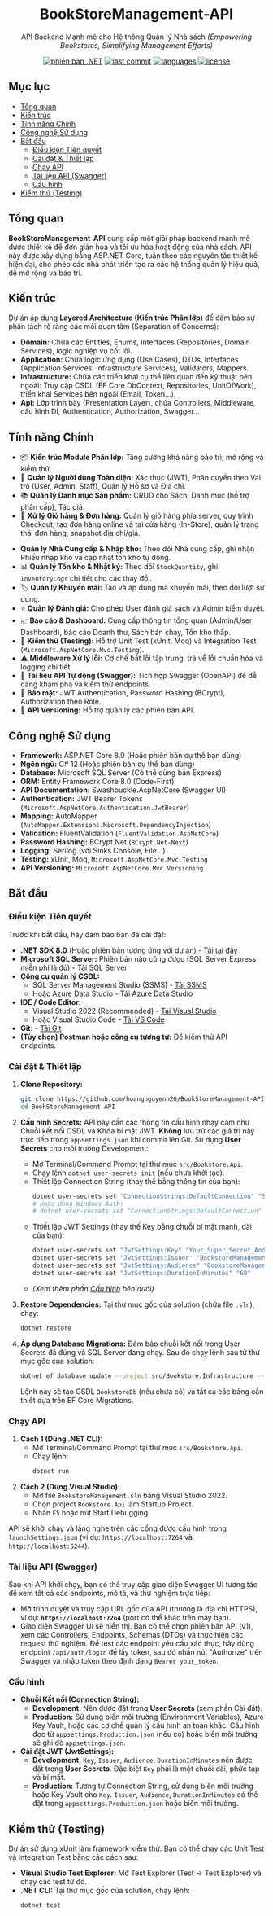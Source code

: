 <div align="center">

# **BookStoreManagement-API**

API Backend Mạnh mẽ cho Hệ thống Quản lý Nhà sách
*(Empowering Bookstores, Simplifying Management Efforts)*

[![phiên bản .NET](https://img.shields.io/badge/.NET-8.0-blueviolet)](https://dotnet.microsoft.com/en-us/download/dotnet/8.0)
[![last commit](https://img.shields.io/github/last-commit/hoangnguyenn26/BookStoreManagement-API)](https://github.com/hoangnguyenn26/BookStoreManagement-API/commits/main)
[![languages](https://img.shields.io/github/languages/count/hoangnguyenn26/BookStoreManagement-API)](https://github.com/hoangnguyenn26/BookStoreManagement-API)
[![license](https://img.shields.io/github/license/hoangnguyenn26/BookStoreManagement-API)](https://github.com/hoangnguyenn26/BookStoreManagement-API/blob/main/LICENSE) <!-- Thêm License nếu có -->

</div>

## **Mục lục**

- [Tổng quan](#tổng-quan)
- [Kiến trúc](#kiến-trúc)
- [Tính năng Chính](#tính-năng-chính)
- [Công nghệ Sử dụng](#công-nghệ-sử-dụng)
- [Bắt đầu](#bắt-đầu)
  - [Điều kiện Tiên quyết](#điều-kiện-tiên-quyết)
  - [Cài đặt & Thiết lập](#cài-đặt--thiết-lập)
  - [Chạy API](#chạy-api)
  - [Tài liệu API (Swagger)](#tài-liệu-api-swagger)
  - [Cấu hình](#cấu-hình)
- [Kiểm thử (Testing)](#kiểm-thử-testing)

## **Tổng quan**

**BookStoreManagement-API** cung cấp một giải pháp backend mạnh mẽ được thiết kế để đơn giản hóa và tối ưu hóa hoạt động của nhà sách. API này được xây dựng bằng ASP.NET Core, tuân theo các nguyên tắc thiết kế hiện đại, cho phép các nhà phát triển tạo ra các hệ thống quản lý hiệu quả, dễ mở rộng và bảo trì.

## **Kiến trúc**

Dự án áp dụng **Layered Architecture (Kiến trúc Phân lớp)** để đảm bảo sự phân tách rõ ràng các mối quan tâm (Separation of Concerns):

-   **Domain:** Chứa các Entities, Enums, Interfaces (Repositories, Domain Services), logic nghiệp vụ cốt lõi.
-   **Application:** Chứa logic ứng dụng (Use Cases), DTOs, Interfaces (Application Services, Infrastructure Services), Validators, Mappers.
-   **Infrastructure:** Chứa các triển khai cụ thể liên quan đến kỹ thuật bên ngoài: Truy cập CSDL (EF Core DbContext, Repositories, UnitOfWork), triển khai Services bên ngoài (Email, Token...).
-   **Api:** Lớp trình bày (Presentation Layer), chứa Controllers, Middleware, cấu hình DI, Authentication, Authorization, Swagger...

## **Tính năng Chính**

-   📦 **Kiến trúc Module Phân lớp:** Tăng cường khả năng bảo trì, mở rộng và kiểm thử.
-   👤 **Quản lý Người dùng Toàn diện:** Xác thực (JWT), Phân quyền theo Vai trò (User, Admin, Staff), Quản lý Hồ sơ và Địa chỉ.
-   📚 **Quản lý Danh mục Sản phẩm:** CRUD cho Sách, Danh mục (hỗ trợ phân cấp), Tác giả.
-   🛒 **Xử lý Giỏ hàng & Đơn hàng:** Quản lý giỏ hàng phía server, quy trình Checkout, tạo đơn hàng online và tại cửa hàng (In-Store), quản lý trạng thái đơn hàng, snapshot địa chỉ/giá.
*   **Quản lý Nhà Cung cấp & Nhập kho:** Theo dõi Nhà cung cấp, ghi nhận Phiếu nhập kho và cập nhật tồn kho tự động.
*   📊 **Quản lý Tồn kho & Nhật ký:** Theo dõi `StockQuantity`, ghi `InventoryLogs` chi tiết cho các thay đổi.
*   🏷️ **Quản lý Khuyến mãi:** Tạo và áp dụng mã khuyến mãi, theo dõi lượt sử dụng.
*   ⭐ **Quản lý Đánh giá:** Cho phép User đánh giá sách và Admin kiểm duyệt.
*   📈 **Báo cáo & Dashboard:** Cung cấp thông tin tổng quan (Admin/User Dashboard), báo cáo Doanh thu, Sách bán chạy, Tồn kho thấp.
*   🔬 **Kiểm thử (Testing):** Hỗ trợ Unit Test (xUnit, Moq) và Integration Test (`Microsoft.AspNetCore.Mvc.Testing`).
*   ⚠️ **Middleware Xử lý lỗi:** Cơ chế bắt lỗi tập trung, trả về lỗi chuẩn hóa và logging chi tiết.
*   📄 **Tài liệu API Tự động (Swagger):** Tích hợp Swagger (OpenAPI) để dễ dàng khám phá và kiểm thử endpoints.
*   🔐 **Bảo mật:** JWT Authentication, Password Hashing (BCrypt), Authorization theo Role.
*   🚀 **API Versioning:** Hỗ trợ quản lý các phiên bản API.

## **Công nghệ Sử dụng**

-   **Framework:** ASP.NET Core 8.0 (Hoặc phiên bản cụ thể bạn dùng)
-   **Ngôn ngữ:** C# 12 (Hoặc phiên bản cụ thể bạn dùng)
-   **Database:** Microsoft SQL Server (Có thể dùng bản Express)
-   **ORM:** Entity Framework Core 8.0 (Code-First)
-   **API Documentation:** Swashbuckle.AspNetCore (Swagger UI)
-   **Authentication:** JWT Bearer Tokens (`Microsoft.AspNetCore.Authentication.JwtBearer`)
-   **Mapping:** AutoMapper (`AutoMapper.Extensions.Microsoft.DependencyInjection`)
-   **Validation:** FluentValidation (`FluentValidation.AspNetCore`)
-   **Password Hashing:** BCrypt.Net (`BCrypt.Net-Next`)
-   **Logging:** Serilog (với Sinks Console, File...)
-   **Testing:** xUnit, Moq, `Microsoft.AspNetCore.Mvc.Testing`
-   **API Versioning:** `Microsoft.AspNetCore.Mvc.Versioning`

## **Bắt đầu**

### **Điều kiện Tiên quyết**

Trước khi bắt đầu, hãy đảm bảo bạn đã cài đặt:

-   **.NET SDK 8.0** (Hoặc phiên bản tương ứng với dự án) - [Tải tại đây](https://dotnet.microsoft.com/download)
-   **Microsoft SQL Server:** Phiên bản nào cũng được (SQL Server Express miễn phí là đủ) - [Tải SQL Server](https://www.microsoft.com/en-us/sql-server/sql-server-downloads)
-   **Công cụ quản lý CSDL:**
    -   SQL Server Management Studio (SSMS) - [Tải SSMS](https://learn.microsoft.com/en-us/sql/ssms/download-sql-server-management-studio-ssms)
    -   Hoặc Azure Data Studio - [Tải Azure Data Studio](https://learn.microsoft.com/en-us/sql/azure-data-studio/download-azure-data-studio)
-   **IDE / Code Editor:**
    -   Visual Studio 2022 (Recommended) - [Tải Visual Studio](https://visualstudio.microsoft.com/vs/)
    -   Hoặc Visual Studio Code - [Tải VS Code](https://code.visualstudio.com/)
-   **Git:** - [Tải Git](https://git-scm.com/downloads)
-   **(Tùy chọn) Postman hoặc công cụ tương tự:** Để kiểm thử API endpoints.

### **Cài đặt & Thiết lập**

1.  **Clone Repository:**
    ```bash
    git clone https://github.com/hoangnguyenn26/BookStoreManagement-API.git
    cd BookStoreManagement-API
    ```

2.  **Cấu hình Secrets:**
    API này cần các thông tin cấu hình nhạy cảm như Chuỗi kết nối CSDL và Khóa bí mật JWT. **Không** lưu trữ các giá trị này trực tiếp trong `appsettings.json` khi commit lên Git. Sử dụng **User Secrets** cho môi trường Development:
    *   Mở Terminal/Command Prompt tại thư mục `src/Bookstore.Api`.
    *   Chạy lệnh `dotnet user-secrets init` (nếu chưa khởi tạo).
    *   Thiết lập Connection String (thay thế bằng thông tin của bạn):
        ```bash
        dotnet user-secrets set "ConnectionStrings:DefaultConnection" "Server=YOUR_SERVER;Database=BookstoreDb;User ID=YOUR_USER;Password=YOUR_PASSWORD;TrustServerCertificate=True;MultipleActiveResultSets=true"
        # Hoặc dùng Windows Auth:
        # dotnet user-secrets set "ConnectionStrings:DefaultConnection" "Server=YOUR_SERVER;Database=BookstoreDb;Trusted_Connection=True;TrustServerCertificate=True;MultipleActiveResultSets=true"
        ```
    *   Thiết lập JWT Settings (thay thế Key bằng chuỗi bí mật mạnh, dài của bạn):
        ```bash
        dotnet user-secrets set "JwtSettings:Key" "Your_Super_Secret_And_Long_Key_Goes_Here_Replace_This_Immediately"
        dotnet user-secrets set "JwtSettings:Issuer" "BookstoreManagementApi"
        dotnet user-secrets set "JwtSettings:Audience" "BookstoreManagementApiClient"
        dotnet user-secrets set "JwtSettings:DurationInMinutes" "60"
        ```
    *   *(Xem thêm phần [Cấu hình](#cấu-hình) bên dưới)*

3.  **Restore Dependencies:**
    Tại thư mục gốc của solution (chứa file `.sln`), chạy:
    ```bash
    dotnet restore
    ```

4.  **Áp dụng Database Migrations:**
    Đảm bảo chuỗi kết nối trong User Secrets đã đúng và SQL Server đang chạy. Sau đó chạy lệnh sau từ thư mục gốc của solution:
    ```bash
    dotnet ef database update --project src/Bookstore.Infrastructure --startup-project src/Bookstore.Api
    ```
    Lệnh này sẽ tạo CSDL `BookstoreDb` (nếu chưa có) và tất cả các bảng cần thiết dựa trên EF Core Migrations.

### **Chạy API**

1.  **Cách 1 (Dùng .NET CLI):**
    *   Mở Terminal/Command Prompt tại thư mục `src/Bookstore.Api`.
    *   Chạy lệnh:
        ```bash
        dotnet run
        ```
2.  **Cách 2 (Dùng Visual Studio):**
    *   Mở file `BookstoreManagement.sln` bằng Visual Studio 2022.
    *   Chọn project `Bookstore.Api` làm Startup Project.
    *   Nhấn `F5` hoặc nút Start Debugging.

API sẽ khởi chạy và lắng nghe trên các cổng được cấu hình trong `launchSettings.json` (ví dụ: `https://localhost:7264` và `http://localhost:5244`).

### **Tài liệu API (Swagger)**

Sau khi API khởi chạy, bạn có thể truy cập giao diện Swagger UI tương tác để xem tất cả các endpoints, mô tả, và thử nghiệm trực tiếp:

*   Mở trình duyệt và truy cập URL gốc của API (thường là địa chỉ HTTPS), ví dụ: **`https://localhost:7264`** (port có thể khác trên máy bạn).
*   Giao diện Swagger UI sẽ hiển thị. Bạn có thể chọn phiên bản API (v1), xem các Controllers, Endpoints, Schemas (DTOs) và thực hiện các request thử nghiệm. Để test các endpoint yêu cầu xác thực, hãy dùng endpoint `/api/auth/login` để lấy token, sau đó nhấn nút "Authorize" trên Swagger và nhập token theo định dạng `Bearer your_token`.

### **Cấu hình**

*   **Chuỗi Kết nối (Connection String):**
    *   **Development:** Nên được đặt trong **User Secrets** (xem phần Cài đặt).
    *   **Production:** Sử dụng biến môi trường (Environment Variables), Azure Key Vault, hoặc các cơ chế quản lý cấu hình an toàn khác. Cấu hình đọc từ `appsettings.Production.json` (nếu có) hoặc biến môi trường sẽ ghi đè `appsettings.json`.
*   **Cài đặt JWT (JwtSettings):**
    *   **Development:** `Key`, `Issuer`, `Audience`, `DurationInMinutes` nên được đặt trong **User Secrets**. Đặc biệt `Key` phải là một chuỗi dài, phức tạp và bí mật.
    *   **Production:** Tương tự Connection String, sử dụng biến môi trường hoặc Key Vault cho `Key`. `Issuer`, `Audience`, `DurationInMinutes` có thể đặt trong `appsettings.Production.json` hoặc biến môi trường.

## **Kiểm thử (Testing)**

Dự án sử dụng xUnit làm framework kiểm thử. Bạn có thể chạy các Unit Test và Integration Test bằng các cách sau:

*   **Visual Studio Test Explorer:** Mở Test Explorer (Test -> Test Explorer) và chạy các test từ đó.
*   **.NET CLI:** Tại thư mục gốc của solution, chạy lệnh:
    ```bash
    dotnet test
    ```
